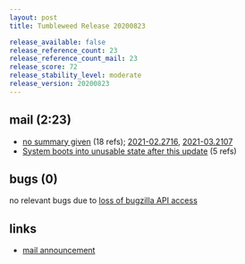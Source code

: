 ```yaml
---
layout: post
title: Tumbleweed Release 20200823

release_available: false
release_reference_count: 23
release_reference_count_mail: 23
release_score: 72
release_stability_level: moderate
release_version: 20200823
---
```


## mail (2:23)

- [no summary given](https://github.com/boombatower/tumbleweed-review/issues/10) (18 refs); [2021-02.2716](https://github.com/boombatower/tumbleweed-review/issues/10), [2021-03.2107](https://github.com/boombatower/tumbleweed-review/issues/10)
- [System boots into unusable state after this update](https://lists.opensuse.org/opensuse-factory/2020-08/msg00237.html) (5 refs)

## bugs (0)

<!--more-->

no relevant bugs due to [loss of bugzilla API access](https://bugzilla.opensuse.org/show_bug.cgi?id=1157722)



## links

- [mail announcement](https://github.com/boombatower/tumbleweed-review/issues/10)
